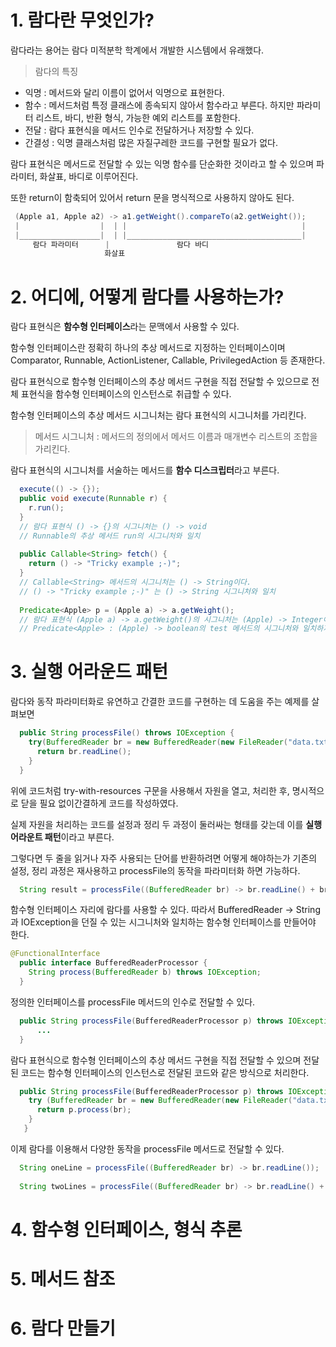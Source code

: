 # 1. 람다란 무엇인가?

람다라는 용어는 람다 미적분학 학계에서 개발한 시스템에서 유래했다. 

> 람다의 특징
- 익명 : 메서드와 달리 이름이 없어서 익명으로 표현한다.
- 함수 : 메서드처럼 특정 클래스에 종속되지 않아서 함수라고 부른다. 하지만
          파라미터 리스트, 바디, 반환 형식, 가능한 예외 리스트를 포함한다.
- 전달 : 람다 표현식을 메서드 인수로 전달하거나 저장할 수 있다.
- 간결성 : 익명 클래스처럼 많은 자질구레한 코드를 구현할 필요가 없다.          

람다 표현식은 메서드로 전달할 수 있는 익명 함수를 단순화한 것이라고 할 수 있으며 파라미터, 화살표, 바디로 이루어진다.

또한 return이 함축되어 있어서 return 문을 명식적으로 사용하지 않아도 된다.

```java
 (Apple a1, Apple a2) -> a1.getWeight().compareTo(a2.getWeight());
 |                  |  | |                                       |
 |__________________|  | |_______________________________________|
     람다 파라미터      |               람다 바디
                     화살표

```
# 2. 어디에, 어떻게 람다를 사용하는가?

람다 표현식은 **함수형 인터페이스**라는 문맥에서 사용할 수 있다.

함수형 인터페이스란 정확히 하나의 추상 메서드로 지정하는 인터페이스이며
Comparator, Runnable, ActionListener, Callable, PrivilegedAction 등 존재한다.

람다 표현식으로 함수형 인터페이스의 추상 메서드 구현을 직접 전달할 수 있으므로
전체 표현식을 함수형 인터페이스의 인스턴스로 취급할 수 있다.

함수형 인터페이스의 추상 메서드 시그니처는 람다 표현식의 시그니처를 가리킨다.
> 메서드 시그니처 : 메서드의 정의에서 메서드 이름과 매개변수 리스트의 조합을 가리킨다.

람다 표현식의 시그니처를 서술하는 메서드를 **함수 디스크립터**라고 부른다.

```java
  execute(() -> {});
  public void execute(Runnable r) {
    r.run();
  }
  // 람다 표현식 () -> {}의 시그니처는 () -> void
  // Runnable의 추상 메서드 run의 시그니처와 일치
  
  public Callable<String> fetch() {
    return () -> "Tricky example ;-)";
  }
  // Callable<String> 메서드의 시그니처는 () -> String이다.
  // () -> "Tricky example ;-)" 는 () -> String 시그니처와 일치
  
  Predicate<Apple> p = (Apple a) -> a.getWeight();
  // 람다 표현식 (Apple a) -> a.getWeight()의 시그니처는 (Apple) -> Integer이다.
  // Predicate<Apple> : (Apple) -> boolean의 test 메서드의 시그니처와 일치하지 않음
```
# 3. 실행 어라운드 패턴

람다와 동작 파라미터화로 유연하고 간결한 코드를 구현하는 데 도움을 주는 예제를 살펴보면

```java
  public String processFile() throws IOException {
    try(BufferedReader br = new BufferedReader(new FileReader("data.txt"))){
      return br.readLine();
    }
  }
```
위에 코드처럼 try-with-resources 구문을 사용해서 자원을 열고, 처리한 후, 명시적으로 닫을 필요 없이간결하게 코드를 작성하였다.

실제 자원을 처리하는 코드를 설정과 정리 두 과정이 둘러싸는 형태를 갖는데 이를 **실행 어라운트 패턴**이라고 부른다.

그렇다면 두 줄을 읽거나 자주 사용되는 단어를 반환하려면 어떻게 해야하는가 
기존의 설정, 정리 과정은 재사용하고 processFile의 동작을 파라미터화 하면 가능하다.

```java
  String result = processFile((BufferedReader br) -> br.readLine() + br.readLine());
```

함수형 인터페이스 자리에 람다를 사용할 수 있다. 따라서 BufferedReader -> String과 IOException을 던질 수 있는 시그니처와
일치하는 함수형 인터페이스를 만들어야 한다.
```java
@FunctionalInterface
  public interface BufferedReaderProcessor {
    String process(BufferedReader b) throws IOException;
  }
```
정의한 인터페이스를 processFile 메서드의 인수로 전달할 수 있다.
```java
  public String processFile(BufferedReaderProcessor p) throws IOException {
      ...
  }
```

람다 표현식으로 함수형 인터페이스의 추상 메서드 구현을 직접 전달할 수 있으며 전달된 코드는 함수형 인터페이스의
인스턴스로 전달된 코드와 같은 방식으로 처리한다.

```java
  public String processFile(BufferedReaderProcessor p) throws IOException {
    try (BufferedReader br = new BufferedReader(new FileReader("data.txt"))) {
      return p.process(br);
    }
   }
```

이제 람다를 이용해서 다양한 동작을 processFile 메서드로 전달할 수 있다.
```java
  String oneLine = processFile((BufferedReader br) -> br.readLine());
  
  String twoLines = processFile((BufferedReader br) -> br.readLine() + br.readLine());
```

# 4. 함수형 인터페이스, 형식 추론
# 5. 메서드 참조
# 6. 람다 만들기
